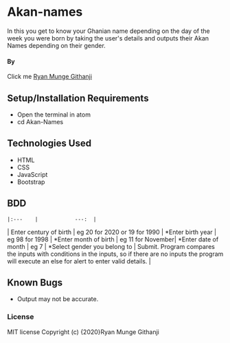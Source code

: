 # Akan-names
In this you get to know your Ghanian name depending on the day of the week you were born by taking the user's details and outputs their Akan Names depending on their gender.
#### By 
Click me [Ryan Munge Githanji](https://ryan-ryu8.github.io/Akan-names/)
## Setup/Installation Requirements
* Open the terminal in atom
* cd Akan-Names
## Technologies Used
* HTML
* CSS
* JavaScript
* Bootstrap
## BDD 
    |:---    |            ---:  |
| Enter century of birth | eg 20 for 2020 or 19 for 1990 |
 *Enter birth year | eg 98 for 1998 |
 *Enter month of birth | eg 11 for November|
 *Enter date of month | eg 7 |
 *Select gender you belong to |
 Submit. Program compares the inputs with conditions in the inputs, so if there are no inputs the program will execute an else for alert to enter valid details. |
 ## Known Bugs 
 * Output may not be accurate.
 ### License
MIT license
Copyright (c) {2020}Ryan Munge Githanji 
